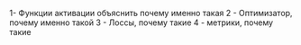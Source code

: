 1- Функции активации объяснить почему именно такая
2 - Оптимизатор, почему именно такой
3 - Лоссы, почему такие
4 - метрики, почему такие
